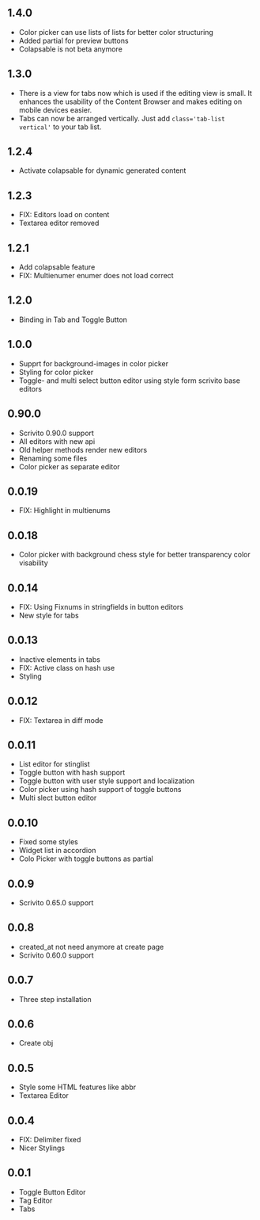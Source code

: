 ## 1.4.0

- Color picker can use lists of lists for better color structuring
- Added partial for preview buttons
- Colapsable is not beta anymore

## 1.3.0

- There is a view for tabs now which is used if the editing view is small. It enhances the usability of the Content Browser and makes editing on mobile devices easier.
- Tabs can now be arranged vertically. Just add `class='tab-list vertical'` to your tab list.

## 1.2.4

- Activate colapsable for dynamic generated content

## 1.2.3

- FIX: Editors load on content
- Textarea editor removed

## 1.2.1

- Add colapsable feature
- FIX: Multienumer enumer does not load correct

## 1.2.0

- Binding in Tab and Toggle Button

## 1.0.0

- Supprt for background-images in color picker
- Styling for color picker
- Toggle- and multi select button editor using style form scrivito base editors

## 0.90.0

- Scrivito 0.90.0 support
- All editors with new api
- Old helper methods render new editors
- Renaming some files
- Color picker as separate editor

## 0.0.19

- FIX: Highlight in multienums

## 0.0.18

- Color picker with background chess style for better transparency color visability

## 0.0.14

- FIX: Using Fixnums in stringfields in button editors
- New style for tabs

## 0.0.13

- Inactive elements in tabs
- FIX: Active class on hash use
- Styling

## 0.0.12

- FIX: Textarea in diff mode

## 0.0.11

- List editor for stinglist
- Toggle button with hash support
- Toggle button with user style support and localization
- Color picker using hash support of toggle buttons
- Multi slect button editor

## 0.0.10

- Fixed some styles
- Widget list in accordion
- Colo Picker with toggle buttons as partial

## 0.0.9

- Scrivito 0.65.0 support

## 0.0.8

- created_at not need anymore at create page
- Scrivito 0.60.0 support

## 0.0.7

- Three step installation

## 0.0.6

- Create obj

## 0.0.5

- Style some HTML features like abbr
- Textarea Editor

## 0.0.4

- FIX: Delimiter fixed
- Nicer Stylings

## 0.0.1

- Toggle Button Editor
- Tag Editor
- Tabs
